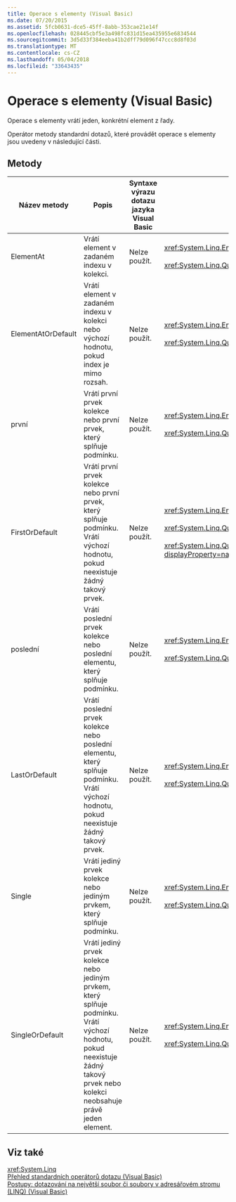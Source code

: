 ```yaml
---
title: Operace s elementy (Visual Basic)
ms.date: 07/20/2015
ms.assetid: 5fcb0631-dce5-45ff-8abb-353cae21e14f
ms.openlocfilehash: 028445cbf5e3a498fc831d15ea435955e6834544
ms.sourcegitcommit: 3d5d33f384eeba41b2dff79d096f47ccc8d8f03d
ms.translationtype: MT
ms.contentlocale: cs-CZ
ms.lasthandoff: 05/04/2018
ms.locfileid: "33643435"
---
```

# <a name="element-operations-visual-basic"></a>Operace s elementy (Visual Basic)
Operace s elementy vrátí jeden, konkrétní element z řady.  
  
 Operátor metody standardní dotazů, které provádět operace s elementy jsou uvedeny v následující části.  
  
## <a name="methods"></a>Metody  
  
|Název metody|Popis|Syntaxe výrazu dotazu jazyka Visual Basic|Další informace|  
|-----------------|-----------------|------------------------------------------|----------------------|  
|ElementAt|Vrátí element v zadaném indexu v kolekci.|Nelze použít.|<xref:System.Linq.Enumerable.ElementAt%2A?displayProperty=nameWithType><br /><br /> <xref:System.Linq.Queryable.ElementAt%2A?displayProperty=nameWithType>|  
|ElementAtOrDefault|Vrátí element v zadaném indexu v kolekci nebo výchozí hodnotu, pokud index je mimo rozsah.|Nelze použít.|<xref:System.Linq.Enumerable.ElementAtOrDefault%2A?displayProperty=nameWithType><br /><br /> <xref:System.Linq.Queryable.ElementAtOrDefault%2A?displayProperty=nameWithType>|  
|první|Vrátí první prvek kolekce nebo první prvek, který splňuje podmínku.|Nelze použít.|<xref:System.Linq.Enumerable.First%2A?displayProperty=nameWithType><br /><br /> <xref:System.Linq.Queryable.First%2A?displayProperty=nameWithType>|  
|FirstOrDefault|Vrátí první prvek kolekce nebo první prvek, který splňuje podmínku. Vrátí výchozí hodnotu, pokud neexistuje žádný takový prvek.|Nelze použít.|<xref:System.Linq.Enumerable.FirstOrDefault%2A?displayProperty=nameWithType><br /><br /> <xref:System.Linq.Queryable.FirstOrDefault%2A?displayProperty=nameWithType><br /><br /> <xref:System.Linq.Queryable.FirstOrDefault%60%601%28System.Linq.IQueryable%7B%60%600%7D%29?displayProperty=nameWithType>|  
|poslední|Vrátí poslední prvek kolekce nebo poslední elementu, který splňuje podmínku.|Nelze použít.|<xref:System.Linq.Enumerable.Last%2A?displayProperty=nameWithType><br /><br /> <xref:System.Linq.Queryable.Last%2A?displayProperty=nameWithType>|  
|LastOrDefault|Vrátí poslední prvek kolekce nebo poslední elementu, který splňuje podmínku. Vrátí výchozí hodnotu, pokud neexistuje žádný takový prvek.|Nelze použít.|<xref:System.Linq.Enumerable.LastOrDefault%2A?displayProperty=nameWithType><br /><br /> <xref:System.Linq.Queryable.LastOrDefault%2A?displayProperty=nameWithType>|  
|Single|Vrátí jediný prvek kolekce nebo jediným prvkem, který splňuje podmínku.|Nelze použít.|<xref:System.Linq.Enumerable.Single%2A?displayProperty=nameWithType><br /><br /> <xref:System.Linq.Queryable.Single%2A?displayProperty=nameWithType>|  
|SingleOrDefault|Vrátí jediný prvek kolekce nebo jediným prvkem, který splňuje podmínku. Vrátí výchozí hodnotu, pokud neexistuje žádný takový prvek nebo kolekci neobsahuje právě jeden element.|Nelze použít.|<xref:System.Linq.Enumerable.SingleOrDefault%2A?displayProperty=nameWithType><br /><br /> <xref:System.Linq.Queryable.SingleOrDefault%2A?displayProperty=nameWithType>|  
  
## <a name="see-also"></a>Viz také  
 <xref:System.Linq>  
 [Přehled standardních operátorů dotazu (Visual Basic)](../../../../visual-basic/programming-guide/concepts/linq/standard-query-operators-overview.md)  
 [Postupy: dotazování na největší soubor či soubory v adresářovém stromu (LINQ) (Visual Basic)](../../../../visual-basic/programming-guide/concepts/linq/how-to-query-for-the-largest-file-or-files-in-a-directory-tree.md)
